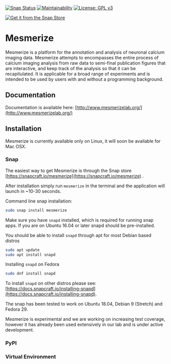 [![Snap Status](https://build.snapcraft.io/badge/kushalkolar/MESmerize.svg)](https://build.snapcraft.io/user/kushalkolar/MESmerize) [![Maintainability](https://api.codeclimate.com/v1/badges/950e956456b688c0886e/maintainability)](https://codeclimate.com/github/kushalkolar/MESmerize/maintainability) [![License: GPL v3](https://img.shields.io/badge/License-GPLv3-blue.svg)](https://www.gnu.org/licenses/gpl-3.0)

[![Get it from the Snap Store](https://snapcraft.io/static/images/badges/en/snap-store-black.svg)](https://snapcraft.io/mesmerize)

# Mesmerize

Mesmerize is a platform for the annotation and analysis of neuronal calcium imaging data. Mesmerize attempts to encompasses the entire process of calcium imaging analysis from raw data to semi-final publication figures that are interactive, and keep track of the analysis so that it can be recapitulated. It is applicable for a broad range of experiments and is intended to be used by users with and without a programming background.

## Documentation
Documentation is available here: [http://www.mesmerizelab.org/](http://www.mesmerizelab.org/)

## Installation
Mesmerize is currently available only on Linux, it will soon be available for Mac OSX.

### Snap
The easiest way to get Mesmerize is through the Snap store [https://snapcraft.io/mesmerize](https://snapcraft.io/mesmerize) .

After installation simply run `mesmerize` in the terminal and the application will launch in ~10-30 seconds.

Command line snap installation:
```bash
sudo snap install mesmerize
```
Make sure you have `snapd` installed, which is required for running snap apps.
If you are on Ubuntu 16.04 or later snapd should be pre-installed.

You should be able to install `snapd` through apt for most Debian based distros
```bash
sudo apt update
sudo apt install snapd
```

Installing `snapd` on Fedora
```bash
sudo dnf install snapd
```

To install `snapd` on other distros please see: [https://docs.snapcraft.io/installing-snapd](https://docs.snapcraft.io/installing-snapd).

The snap has been tested to work on Ubuntu 18.04, Debian 9 (Stretch) and Fedora 29.

Mesmerize is experimental and we are working on increasing test coverage, however it has already been used extensively in our lab and is under active development.

### PyPI

### Virtual Environment
